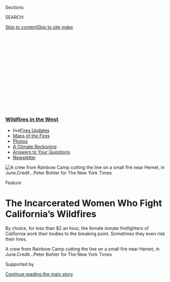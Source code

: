 <div id="app">

<div>

<div>

<div>

<div class="NYTAppHideMasthead css-ikk3s8 e1suatyy0">

<div class="section css-133zg39 e1suatyy2">

<div class="css-eph4ug er09x8g0">

<div class="css-6n7j50">

</div>

<span class="css-1dv1kvn">Sections</span>

<div class="css-10488qs">

<span class="css-1dv1kvn">SEARCH</span>

</div>

[Skip to content](#site-content)[Skip to site
index](#site-index)

</div>

<div class="css-10698na e1huz5gh0">

</div>

</div>

</div>

</div>

<div data-aria-hidden="false">

<div id="site-content" data-role="main">

<div>

<div class="css-1aor85t" style="opacity:0.000000001;z-index:-1;visibility:hidden">

<div class="css-1hqnpie">

<div class="css-epjblv">

<span class="css-z6pdnw">The Incarcerated Women Who Fight California’s
Wildfires</span>

</div>

<div class="css-k008qs">

<div class="css-1iwv8en">

<span class="css-18z7m18"></span>

<div>

<div>

</div>

</div>

</div>

<span class="css-1n6z4y">https://nyti.ms/2wUIW7B</span>

<div class="css-1705lsu">

<div class="css-4xjgmj">

<div class="css-4skfbu" data-role="toolbar" data-aria-label="Social Media Share buttons, Save button, and Comments Panel with current comment count" data-testid="share-tools">

  - 
  - 
  - 
  - 
    
    <div class="css-6n7j50">
    
    </div>

  - 
  - 

</div>

</div>

</div>

</div>

</div>

</div>

<div class="css-11qgg8s">

<div class="css-l9svim">

### [<span class="css-pa1jbp"><span class="css-1rxm0ex">Wildfires</span><span class="css-1rxm0ex"> in the West</span></span>](https://www.nytimes3xbfgragh.onion/spotlight/california-wildfires?name=styln-california-wildfires&region=TOP_BANNER&block=storyline_menu_recirc&action=click&pgtype=Article&impression_id=8da7f380-f529-11ea-a612-19c737f1de2c&variant=undefined)

  - <span class="css-1qkutce"><span class="css-12clwdu">live</span>[Fires
    Updates](https://www.nytimes3xbfgragh.onion/2020/09/12/us/wildfires-live-updates.html?name=styln-california-wildfires&region=TOP_BANNER&block=storyline_menu_recirc&action=click&pgtype=Article&impression_id=8da7f381-f529-11ea-a612-19c737f1de2c&variant=undefined)</span>
  - <span class="css-1qkutce">[Maps of the
    Fires](https://www.nytimes3xbfgragh.onion/interactive/2020/us/fires-map-tracker.html?name=styln-california-wildfires&region=TOP_BANNER&block=storyline_menu_recirc&action=click&pgtype=Article&impression_id=8da81a90-f529-11ea-a612-19c737f1de2c&variant=undefined)</span>
  - <span class="css-1qkutce">[Photos](https://www.nytimes3xbfgragh.onion/article/wildfires-photos-california-oregon-washington-state.html?name=styln-california-wildfires&region=TOP_BANNER&block=storyline_menu_recirc&action=click&pgtype=Article&impression_id=8da81a91-f529-11ea-a612-19c737f1de2c&variant=undefined)</span>
  - <span class="css-1qkutce">[A Climate
    Reckoning](https://www.nytimes3xbfgragh.onion/2020/09/10/us/climate-change-california-wildfires.html?name=styln-california-wildfires&region=TOP_BANNER&block=storyline_menu_recirc&action=click&pgtype=Article&impression_id=8da81a92-f529-11ea-a612-19c737f1de2c&variant=undefined)</span>
  - <span class="css-1qkutce">[Answers to Your
    Questions](https://www.nytimes3xbfgragh.onion/article/wildfires-california-oregon-washington.html?name=styln-california-wildfires&region=TOP_BANNER&block=storyline_menu_recirc&action=click&pgtype=Article&impression_id=8da81a93-f529-11ea-a612-19c737f1de2c&variant=undefined)</span>
  - <span class="css-1qkutce">[Newsletter](https://www.nytimes3xbfgragh.onion/2020/09/09/us/california-wildfires.html?name=styln-california-wildfires&region=TOP_BANNER&block=storyline_menu_recirc&action=click&pgtype=Article&impression_id=8da81a94-f529-11ea-a612-19c737f1de2c&variant=undefined)</span>

</div>

</div>

<div id="fullBleedHeaderContent">

<div class="css-9fsmc8">

![<span class="css-i48y28 e13ogyst0" data-aria-hidden="true">A crew from
Rainbow Camp cutting the line on a small fire near Hemet, in
June.</span><span class="css-ach9cc e1z0qqy90" itemprop="copyrightHolder"><span class="css-1ly73wi e1tej78p0">Credit...</span><span><span>Peter
Bohler for The New York
Times</span></span></span>](https://static01.graylady3jvrrxbe.onion/images/2017/09/03/magazine/03firefighters1/03firefighters1-articleLarge.jpg?quality=75&auto=webp&disable=upscale)

</div>

<div class="css-1pumfk">

Feature

<div class="css-1vkm6nb ehdk2mb0">

# The Incarcerated Women Who Fight California’s Wildfires

</div>

By choice, for less than $2 an hour, the female inmate firefighters of
California work their bodies to the breaking point. Sometimes they even
risk their lives.

</div>

<div class="css-nwzfg5 e1gnum310">

<span class="css-1f9pvn2 magazine">A crew from Rainbow Camp cutting the
line on a small fire near Hemet, in
June.</span><span class="css-ach9cc e1z0qqy90" itemprop="copyrightHolder"><span class="css-1ly73wi e1tej78p0">Credit...</span><span><span>Peter
Bohler for The New York Times</span></span></span>

</div>

<div id="sponsor-wrapper" class="css-1hyfx7x">

<div id="sponsor-slug" class="css-19vbshk">

Supported by

</div>

[Continue reading the main
story](#after-sponsor)

<div id="sponsor" class="ad sponsor-wrapper" style="text-align:center;height:100%;display:block">

</div>

<div id="after-sponsor">

</div>

</div>

<div class="css-1fl1393 e1gnum311">

<div class="css-18e8msd">

<div class="css-vp77d3 epjyd6m0">

<div class="css-1baulvz">

By <span class="css-1baulvz last-byline" itemprop="name">Jaime
Lowe</span>

</div>

</div>

  - Aug. 31,
    2017

  - 
    
    <div class="css-4xjgmj">
    
    <div class="css-d8bdto" data-role="toolbar" data-aria-label="Social Media Share buttons, Save button, and Comments Panel with current comment count" data-testid="share-tools">
    
      - 
      - 
      - 
      - 
        
        <div class="css-6n7j50">
        
        </div>
    
      - 
      - 
    
    </div>
    
    </div>

</div>

</div>

</div>

<div class="section meteredContent css-1r7ky0e" name="articleBody" itemprop="articleBody">

<div class="audioFigureHeading">

<div class="css-1et479a">

![](https://static01.graylady3jvrrxbe.onion/images/2017/01/29/podcasts/the-daily-album-art/the-daily-album-art-articleInline-v2.jpg?quality=75&auto=webp&disable=upscale)

</div>

### Listen to This Article.

<span class="css-59o34k">Jaime Lowe explores California’s
all-but-invisible line of defense against the wildfires — female inmate
firefighters undertaking grueling physical work and sometimes risking
their lives.</span>

</div>

<div class="css-qe9gm7">

<div>

</div>

</div>

<div class="css-1fanzo5 StoryBodyCompanionColumn">

<div class="css-53u6y8">

*To hear more audio stories from publishers like The New York Times,*
[*download Audm for iPhone or
Android.*](https://www.audm.com/?utm_source=nytmag&utm_medium=embed&utm_campaign=incarcerated_women_california)

**<span class="css-ggqk20 ethc9we0">S</span>**hawna Lynn Jones climbed
from the back of a red truck with ‘‘L.A. County Fire’’ printed on its
side. Ten more women piled out after her, at a spot on the border of
Agoura Hills and Malibu, in Southern California. They could see flames
in the vicinity of Mulholland Highway, from a fire that had been burning
for about an hour. Jones and her crew wore helmets and yellow Nomex
fire-retardant suits; yellow handkerchiefs covered their mouths and
necks. Each woman carried 50 pounds of equipment in her backpack:
gloves, flares, food, full water bottles, safety and medical gear and an
emergency shelter, in case they were surrounded by flames. As the
‘‘second saw,’’ Jones was one of two women who carried a chain saw
with her. She was also one of California’s 250 or so female-inmate
firefighters.

Jones worked side by side with Jessica Ornelas, the ‘‘second bucker,’’
who collected whatever wood Jones cut down. Together they were
responsible for ‘‘setting the line,’’ which meant clearing potential
fuel from a six-foot-wide stretch of ground between whatever was burning
and the land they were trying to protect. If they did their job right, a
fire might be contained. But any number of things could quickly go wrong
— a slight wind shift, the fall of a burning tree — and the fire would
jump the break.

</div>

</div>

<div class="css-1fanzo5 StoryBodyCompanionColumn">

<div class="css-53u6y8">

‘‘This is what I get for wishing for live flames,’’ Jones said to
Ornelas on the truck
ride.

<div class="css-79elbk" data-testid="photoviewer-wrapper">

<div class="css-z3e15g" data-testid="photoviewer-wrapper-hidden">

</div>

<div class="css-1a48zt4 ehw59r15" data-testid="photoviewer-children">

<div class="css-zgakxe erfvjey0">

<span class="css-1ly73wi e1tej78p0">Image</span>

<div class="css-zjzyr8">

<div data-testid="lazyimage-container" style="height:486.5555555555556px">

</div>

</div>

</div>

<span class="css-i48y28 e13ogyst0" data-aria-hidden="true">Shawna Lynn
Jones, who died working on a fire with Malibu 13-3 in February
2016.</span><span class="css-ach9cc e1z0qqy90" itemprop="copyrightHolder"><span class="css-1ly73wi e1tej78p0">Credit...</span><span>From
Diana Baez</span></span>

</div>

</div>

It was just after 3 a.m. on Feb. 25, 2016, when Malibu 13-3, the
12-woman crew Jones belonged to, arrived at the Mulholland fire, ahead
of any aerial support or local fire trucks. The inmates — including men,
roughly 4,000 prisoners fight wildfires alongside civilian firefighters
throughout California — immediately went to work. They operated in
hookline formation, moving in order of rank, which was determined by
task and ability. Fire captains divide the line into the cutting section
and the scraping section. The first saw, or hook, leads; second saw is
next. The Pulaskis, nicknamed for their tool, a type of shovel, follow.
The McLeods, also named for their hand tool, rake the scorched remains.
Mulholland was Jones’s first fire as second saw; she was promoted the
previous week. It took only four months for captains to notice her after
she began training, and she quickly rose from the back of the hookline,
where all inmates start, to the front.

This part of Southern California, inland from the Pacific Coast Highway,
is full of ravines and dry brush. Season after season, its protected
lands are prone to landslides, flash floods and wildfires. The women
scrambled over a slope that was full of loose soil and rocks, which made
digging the containment line — a trench of sorts — even more
challenging. ‘‘It was very steep,’’ Tyquesha Brown, a member of the crew
who was there, told me. ‘‘The fire was jumping.’’ As the crew moved
toward the flames, tools in hand, the firefighters kept a distance of 10
feet between each other and called out conditions.

</div>

</div>

<div class="css-79elbk" data-testid="photoviewer-wrapper">

<div class="css-z3e15g" data-testid="photoviewer-wrapper-hidden">

</div>

<div class="css-1a48zt4 ehw59r15" data-testid="photoviewer-children">

![<span class="css-i48y28 e13ogyst0" data-aria-hidden="true">Female
inmate firefighters of Malibu Camp at the Detwiler fire in Mariposa
County in
July.</span><span class="css-ach9cc e1z0qqy90" itemprop="copyrightHolder"><span class="css-1ly73wi e1tej78p0">Credit...</span><span>Peter
Bohler for The New York
Times</span></span>](https://static01.graylady3jvrrxbe.onion/images/2017/09/03/magazine/03firefighters8-index/03firefighters8-index-articleInline.jpg?quality=75&auto=webp&disable=upscale)

</div>

</div>

<div class="css-1fanzo5 StoryBodyCompanionColumn">

<div class="css-53u6y8">

Ornelas could tell that Jones was struggling with the weight of her
chain saw as they hiked up the slope. ‘‘I was pushing her, she was
sliding down,’’ Ornelas says. ‘‘It was just too heavy for her. She
wasn’t used to the weight.’’ With every step they took forward, it
felt as if they were slipping at least one step back. But by 7:30 a.m.,
a little more than a third of the fire was considered contained. Crew
13-3 had done its job: the fire didn’t jump the line; it didn’t threaten
homes or ranches or coastal properties.

By 10 the next morning, Jones was dead. She was 22. Her three-year
sentence had less than two months to go.

</div>

</div>

<div class="css-1fanzo5 StoryBodyCompanionColumn">

<div class="css-53u6y8">

**California’s inmate** firefighters choose to take part in the grinding
and dangerous work they do. And they get paid for it, though not much.
They have to pass a fitness test before they can qualify for fire camps.
But once they are accepted into a camp, the training they receive, which
often lasts as little as three weeks, is significantly less than the
three-year apprenticeship that full-time civilian firefighters get.

Inmate labor in California goes back to the mid-19th century and the
earliest official state prison, located on the Waban, a 268-ton ship. In
1852, its prisoners slept on deck at night and spent their days building
San Quentin, the state’s first permanent prison. By 1923, California’s
road crews, made up of inmates who worked on highway construction, were
receiving wages, albeit low wages, for their labor. During World War II,
California turned its prisons into factories for the military industry
and moved inmates into the temporary forestry camps of the Civilian
Conservation Corps, a public work-relief program created during the
Depression. They built roads, harvested crops and repaired
infrastructure. In 1946, as part of Gov. Earl Warren’s Prisoner
Rehabilitation Act, the state opened Camp Rainbow which — under the
joint supervision of the state’s Division of Forestry and the California
Department of Corrections (later renamed the California Department of
Corrections and Rehabilitation by Gov. Arnold Schwarzenegger) — housed
inmates to clear fire lines. This setup was so cost-effective that by
1959 Gov. Edmund G. Brown promised to double the size of the
Conservation Camp Program. It now partners with Cal Fire and the Los
Angeles County Fire Department. ‘‘Any fire you go on statewide, whether
it be small or large, the inmate hand crews make up anywhere from 50 to
80 percent of the total fire personnel,’’ says Lt. Keith Radey, the
commander who is in charge of a camp where women
train.

</div>

</div>

<div class="css-79elbk" data-testid="photoviewer-wrapper">

<div class="css-z3e15g" data-testid="photoviewer-wrapper-hidden">

</div>

<div class="css-1a48zt4 ehw59r15" data-testid="photoviewer-children">

<div class="css-1xdhyk6 erfvjey0">

<span class="css-1ly73wi e1tej78p0">Image</span>

<div class="css-zjzyr8">

<div data-testid="lazyimage-container" style="height:514.8771929824562px">

</div>

</div>

</div>

<span class="css-i48y28 e13ogyst0" data-aria-hidden="true">Dionne Davis
of Rainbow
Camp.</span><span class="css-ach9cc e1z0qqy90" itemprop="copyrightHolder"><span class="css-1ly73wi e1tej78p0">Credit...</span><span>Peter
Bohler for The New York
Times</span></span>

</div>

</div>

<div class="css-79elbk" data-testid="photoviewer-wrapper">

<div class="css-z3e15g" data-testid="photoviewer-wrapper-hidden">

</div>

<div class="css-1a48zt4 ehw59r15" data-testid="photoviewer-children">

<div class="css-1xdhyk6 erfvjey0">

<span class="css-1ly73wi e1tej78p0">Image</span>

<div class="css-zjzyr8">

<div data-testid="lazyimage-container" style="height:514.8771929824562px">

</div>

</div>

</div>

<span class="css-i48y28 e13ogyst0" data-aria-hidden="true">Sarah
Meenahan of Rainbow
Camp.</span><span class="css-ach9cc e1z0qqy90" itemprop="copyrightHolder"><span class="css-1ly73wi e1tej78p0">Credit...</span><span>Peter
Bohler for The New York Times</span></span>

</div>

</div>

<div class="css-1fanzo5 StoryBodyCompanionColumn">

<div class="css-53u6y8">

When they work, California’s inmates typically earn between 8 cents and
95 cents an hour. They make office furniture for state employees, state
license plates, prison uniforms, anything that any state institution
might use. But wages in the forestry program, while still wildly low by
outside standards, are significantly better than the rest. At Malibu 13,
one of three conservation camps that house women, the commander, John
Scott, showed me a printout: Inmate firefighters can make a maximum of
$2.56 a day in camp and $1 an hour when they’re fighting fires.

Those higher wages recognize the real dangers that inmate firefighters
face. In May, one man was crushed by a falling tree in Humboldt County;
in July, another firefighter died within a week after accidentally
cutting his leg and femoral artery on a chain saw. But, after visiting
three camps over a year and a half, I could see why inmates would accept
the risks. Compared with life among the general prison population, the
conservation camps are bastions of civility. They are less violent and
offer more space. They smell of eucalyptus, the ocean, fresh blooms.
They provide barbecue areas for families who visit; one camp has a small
cabin where relatives can stay with an inmate for up to three days. They
have woodworking areas, softball fields and libraries full of donated
mysteries and romance novels. ‘‘I always up-talk the program,’’ an
inmate named Amber Sapp told me. She noted how the quality of time
served is so much better than that in most correctional facilities.
‘‘You see it on the women’s faces, on the staff’s faces.’’

Still, when they’re at work, the inmates look like chain gangs without
the chains, especially when out working in Malibu, where the average
annual household income is $238,000. ‘‘The pay is ridiculous,’’ La’Sonya
Edwards, 35, told me during a break from clearing a fire road. ‘‘There
are some days we are worn down to the core,’’ she said. ‘‘And this isn’t
that different from slave conditions. We need to get paid more for what
we do.’’ Edwards makes about $500 a year in camp, plus whatever she
earns while on the fire line, which might add up to a few hundred
dollars in a month; the pay for a full-time civilian firefighter starts
at about $40,000. In 1999, in a study funded by the Open Society
Institute, five prominent economists argued for basic worker rights,
including minimum wages, for inmates. Those standards have not been
widely embraced, however. David Fathi, the director of the A.C.L.U.
National Prison Project, who opposes all forms of prison labor, told me,
‘‘I think one important question to ask is, if these people are safe to
be out and about and carrying axes and chain saws, maybe they didn’t
need to be in prison in the first place.’’

</div>

</div>

<div class="css-1fanzo5 StoryBodyCompanionColumn">

<div class="css-53u6y8">

C.D.C.R. says that the firefighter program is intended to serve as
rehabilitation for the inmates. Yet they’re being trained to work in a
field they will probably have trouble finding a job in when they get
out: Los Angeles County Fire won’t hire felons and C.D.C.R. doesn’t
offer any formal help to inmates who want firefighting jobs when they’re
released.

This institutional disinterest makes more sense when inmate
firefighters, who are on-call continuously, are considered as a state
resource. The Conservation Camp Program saves California taxpayers
approximately $100 million a year, according to C.D.C.R. Several states,
including Arizona, Nevada, Wyoming and Georgia employ prisoners to fight
fires, but none of them rely as heavily on its inmate population as
California does. In the fall of 2014, as the state’s courts were taking
up the issue of overcrowded prisons, the office of California’s attorney
general argued against shrinking the number of inmates. Doing so, it
claimed, ‘‘would severely impact fire camp participation, a dangerous
outcome while California is in the middle of a difficult fire season and
severe drought.’’ In 2015, Gov. Jerry Brown told a local CBS affiliate,
‘‘It’s very important when we can quantify that manpower, utilize
it.’’

</div>

</div>

<div class="css-79elbk" data-testid="photoviewer-wrapper">

<div class="css-z3e15g" data-testid="photoviewer-wrapper-hidden">

</div>

<div class="css-1a48zt4 ehw59r15" data-testid="photoviewer-children">

<div class="css-1xdhyk6 erfvjey0">

<span class="css-1ly73wi e1tej78p0">Image</span>

<div class="css-zjzyr8">

<div data-testid="lazyimage-container" style="height:514.8771929824562px">

</div>

</div>

</div>

<span class="css-i48y28 e13ogyst0" data-aria-hidden="true">Sandra Rojas
of Malibu
Camp.</span><span class="css-ach9cc e1z0qqy90" itemprop="copyrightHolder"><span class="css-1ly73wi e1tej78p0">Credit...</span><span>Peter
Bohler for The New York
Times</span></span>

</div>

</div>

<div class="css-79elbk" data-testid="photoviewer-wrapper">

<div class="css-z3e15g" data-testid="photoviewer-wrapper-hidden">

</div>

<div class="css-1a48zt4 ehw59r15" data-testid="photoviewer-children">

<div class="css-1xdhyk6 erfvjey0">

<span class="css-1ly73wi e1tej78p0">Image</span>

<div class="css-zjzyr8">

<div data-testid="lazyimage-container" style="height:515.5555555555555px">

</div>

</div>

</div>

<span class="css-i48y28 e13ogyst0" data-aria-hidden="true">Marquet
Jones, a chain-saw operator with Rainbow
Camp.</span><span class="css-ach9cc e1z0qqy90" itemprop="copyrightHolder"><span class="css-1ly73wi e1tej78p0">Credit...</span><span>Peter
Bohler for The New York Times</span></span>

</div>

</div>

<div class="css-1fanzo5 StoryBodyCompanionColumn">

<div class="css-53u6y8">

After five years, that drought is over, thanks to a much-needed rainy
season earlier this year that produced the rare ‘‘super bloom’’ — vast,
thick patches of orange, magenta and purple blossoms among the
lime-green grasses. And yet experts still worry about this year in
particular: The last time a drought ended, in 2010, the following fire
season was even more extreme than the previous one. Rain caused more
grass to grow in places it ordinarily wouldn’t, and when summer
temperatures regularly top 100 degrees, that grass dries out and becomes
kindling. In addition, an estimated 102 million trees in California have
been killed by the bark beetle since 2010; the insect, which is the size
of a rice grain, has been attacking pines, oaks and cedars, leaving
behind dry wood husks and a heightened risk of large, severe wildfires.
The 2010 fire season was bad; this season could be catastrophic. A total
of more than 5,000 fires have burned 460,000 acres already. Faced with
the prospect of a state in flames, California continues to depend on its
inmate firefighters as a tenuous and all-but-invisible line of defense.

**‘‘I lost count,’’** Marquet Jones, a firefighter arrested for
first-degree burglary, told me with a shake of her head when I asked her
how many fires she had been on over the previous year. ‘‘I don’t know
how many fires there were last season, but all through last season.’’
The fire season typically runs from mid-May through November.

She recalled her first fire last year, going into Napa Valley as
residents were evacuating. The town was burned over; cars were
blackened. She wondered what she had got herself into. Despite her fear
and strained nerves, she cut the containment line for 10 hours, almost
until dawn. The heavy labor and the danger create a bond among the crew
members. ‘‘I can say, coming from the streets, when you’re with your
fire crew, that’s your family,’’ Edwards said. Of the 30 or so women I
met, most were serving prison terms because of drug- or alcohol-related
crimes, nonviolent convictions that the state classifies as low-level.
All had been drawn to the forestry camps by the relative freedom and the
chance to make more money than they could doing other prison jobs. But
many said the real education they were getting had to do with making and
maintaining relationships. ‘‘It helps you to work as a sister crew,’’
Marquet said. ‘‘You learn how to work with them, you know — ’cause,
really all you have is each other when you’re on a fire.’’

</div>

</div>

<div class="css-1fanzo5 StoryBodyCompanionColumn">

<div class="css-53u6y8">

Some inmates say they would work the fireline for free — for the
experience, the training, the gratification of doing something useful.
‘‘It feels good,’’ Marquet said, ‘‘when you see kids with signs
saying, ‘Thank you for saving my house, thank you for saving my dog.’ It
feels good that you saved somebody’s home, you know? Some people, they
look down on us because we’re inmates.’’

</div>

</div>

<div class="css-79elbk" data-testid="photoviewer-wrapper">

<div class="css-z3e15g" data-testid="photoviewer-wrapper-hidden">

</div>

<div class="css-1a48zt4 ehw59r15" data-testid="photoviewer-children">

<div class="css-1xdhyk6 erfvjey0">

<span class="css-1ly73wi e1tej78p0">Image</span>

<div class="css-zjzyr8">

<div data-testid="lazyimage-container" style="height:290px">

</div>

</div>

</div>

<span class="css-i48y28 e13ogyst0" data-aria-hidden="true">Inmates
preparing to cross from the California Department of Corrections and
Rehabilitation side of Rainbow Camp to the Cal Fire
side.</span><span class="css-ach9cc e1z0qqy90" itemprop="copyrightHolder"><span class="css-1ly73wi e1tej78p0">Credit...</span><span>Peter
Bohler for The New York Times</span></span>

</div>

</div>

<div class="css-1fanzo5 StoryBodyCompanionColumn">

<div class="css-53u6y8">

Marquet, who is 27, already had two strikes against her when she was
arrested. ‘‘I was just under the influence on meth and just felt like
doing something. When you’re under that drug, you really just go with
the flow. You feel like you’re invincible. Can’t no one stop you —
you’re just the king or the queen of the world. I got under the
influence and started walking down the street, saw a house with the
window open and decided to go in. Through the window.’’ Now, her young
boys — Bernard and Unique, both under 10 — live with her older sister.
They haven’t been able to visit, but Marquet goes to evening prayer
meetings in one of the common spaces at Rainbow. ‘‘I go Sunday, Monday,
Tuesday and Thursday,’’ she said. ‘‘And I’m starting to go Friday, too.
But it’s not really church. It’s ‘Moms in Prayer.’ We pray for our
kids.’’

<div class="css-1o1i25" data-role="complementary" data-aria-labelledby="storyline-latest-updates">

<div class="css-13hf6pj">

<div class="css-8l22nw">

[Wildfires in the West
›](https://www.nytimes3xbfgragh.onion/spotlight/california-wildfires)

</div>

## [Live Updates](https://www.nytimes3xbfgragh.onion/2020/09/12/us/wildfires-live-updates.html)

<div class="css-1wvsuyz">

<span>Updated </span>

<div class="css-ki347z">

<span class="css-1stvlmo">Sept. 12, 2020, 2:53 p.m.
ET</span><span class="css-kpxlkr"></span>

</div>

<span class="css-1dv1kvn" data-aria-live="polite"></span>

</div>

  - [President Trump will visit California on Monday after destructive
    fires.](https://www.nytimes3xbfgragh.onion/2020/09/12/us/wildfires-live-updates.html#link-f3961ff)
  - [Shifting weather may improve firefighting conditions on the West
    Coast.](https://www.nytimes3xbfgragh.onion/2020/09/12/us/wildfires-live-updates.html#link-7e503ae9)
  - [Oregon’s fire marshal is temporarily replaced as firefighters
    battle
    blazes.](https://www.nytimes3xbfgragh.onion/2020/09/12/us/wildfires-live-updates.html#link-5e4c548d)

<div id="storyline-survey-latest-updates" class="css-l2wsxq styln-survey-component">

</div>

</div>

</div>

There are three all-female camps: the one at Rainbow, between San Diego
and Los Angeles, also known as Conservation Camp No. 2; the one at
Malibu, or Conservation Camp No. 13; and one at Puerta la Cruz, just
east of Temecula, called Conservation Camp No. 14. Their grounds could
pass for spiritual retreats. They are places of calm as much as training
grounds; one inmate incarcerated in Malibu, for example, leads yoga and
meditation sessions. Vegetable gardens are tended by inmates after work
hours; there are the remnants of a boxing camp that complement the
weight-lifting facility. Malibu is kissed with salt air and shade;
Rainbow and Port are hiking paradises. All the inmates eat civilian food
cooked by other inmates: rib-eye steak and lobster and sometimes
all-you-can-eat shrimp. But the benefits of greater freedom and superior
food also come with a physical cost. ‘‘Your feet are hot and tired, and
they have a pulse of their own,’’ Marquet said. ‘‘You feel like you
can’t breathe, but you’re breathing. Your face feels like it’s about
to melt off, but it’s there. It’s just — you have to be aware of
everything.’’ Otherwise, she added, ‘‘you’re not going to
survive.’’

</div>

</div>

<div class="css-79elbk" data-testid="photoviewer-wrapper">

<div class="css-z3e15g" data-testid="photoviewer-wrapper-hidden">

</div>

<div class="css-1a48zt4 ehw59r15" data-testid="photoviewer-children">

<div class="css-1xdhyk6 erfvjey0">

<span class="css-1ly73wi e1tej78p0">Image</span>

<div class="css-zjzyr8">

<div data-testid="lazyimage-container" style="height:515.5555555555555px">

</div>

</div>

</div>

<span class="css-i48y28 e13ogyst0" data-aria-hidden="true">Part of an
inmate-led yoga class at Malibu
Camp.</span><span class="css-ach9cc e1z0qqy90" itemprop="copyrightHolder"><span class="css-1ly73wi e1tej78p0">Credit...</span><span>Peter
Bohler for The New York Times</span></span>

</div>

</div>

<div class="css-1fanzo5 StoryBodyCompanionColumn">

<div class="css-53u6y8">

**Shawna Lynn Jones** could take apart her chain saw and put it back
together effortlessly. She could fix the machine when it kicked back,
sharpen the chain when it dulled, clean the clutch cover. The calluses
on her hands came from working the saw — it was an extension of her
body. You don’t get to be second saw without knowing your machine
intimately and taking your job seriously. The night of the Mulholland
fire, Jones was frustrated, according to Jessica Ornelas. It was taking
a long time for the civilian crews to get the hoses up the ravine. So
she ran down the rocky hillside and brought them up herself.

Jones didn’t grow up with dreams of being a firefighter. She wanted to
be a police officer. The first photo her mom, Diana Baez, showed me was
of a cocky young girl of around 5 or 6 dressed up for career day. Jones
is wearing navy blue head-to-toe and aviator shades. She has a death
grip on a plastic baton and holds a leash tethered to the neck of a
stuffed Goofy doll. ‘‘She always wanted to be a K-9 handler, and here
she was dressed like one,’’ Baez said. We were sitting in a dark,
wood-paneled bar — the Trap, a dusty oasis on the fringes of Lancaster,
a town already on the fringes of Southern California in the high desert
of the Antelope Valley. Before Jones was incarcerated, this was her
home. Her mom managed the bar; much of her extended family was in a
hard-rock band called Seconds to Centuries (SIIC) that played the back
room.

</div>

</div>

<div class="css-79elbk" data-testid="photoviewer-wrapper">

<div class="css-z3e15g" data-testid="photoviewer-wrapper-hidden">

</div>

<div class="css-1a48zt4 ehw59r15" data-testid="photoviewer-children">

<div class="css-1xdhyk6 erfvjey0">

<span class="css-1ly73wi e1tej78p0">Image</span>

<div class="css-zjzyr8">

<div data-testid="lazyimage-container" style="height:258.4561403508772px">

</div>

</div>

</div>

<span class="css-i48y28 e13ogyst0" data-aria-hidden="true">Raven
Vasquez, left, a chain-saw operator from Malibu Camp, and Megan Clark,
her ‘‘puller,’’ the person who pulls brush out of the way, work the
Detwiler fire in Mariposa County in
July.</span><span class="css-ach9cc e1z0qqy90" itemprop="copyrightHolder"><span class="css-1ly73wi e1tej78p0">Credit...</span><span>Peter
Bohler for The New York Times</span></span>

</div>

</div>

<div class="css-1fanzo5 StoryBodyCompanionColumn">

<div class="css-53u6y8">

Jones was smart, but as a teenager she couldn’t sit still in class.
Eventually she dropped out of high school to work at a mortuary owned by
a boyfriend’s family. The job ended when the relationship did. She had a
string of boyfriends, most of them bad, and in May 2014, she was caught
sitting in a car next to one of them and a large quantity of crystal
methamphetamine. He had a lengthy record and didn’t want to be locked up
for life. He told Jones he would bail her out if she took responsibility
for the drugs. Jones was convicted of possession with attempt to
distribute methamphetamine and of marijuana possession. The boyfriend
kept his promise and paid the $30,000 bail, and Jones was sentenced to
three years’ probation.

She was trapped in Lancaster. ‘‘No one can get out of here, it’s like
we’re all stuck,’’ Rosa Garcia, Jones’s friend, said. Jones helped her
mom run the Trap’s karaoke nights (screaming expletives of denial
whenever someone sang ‘‘Like a Virgin’’), and she made some extra money
by drawing on patrons’ flat-billed snapback baseball caps. She sold
merchandise at her friends’ shows; hustled pool; bummed cigarettes;
wrote poetry; smoked weed; and skateboarded, sometimes all night. In
some pictures from SIIC shows, her leggings are ripped and her eyeliner
is winged to perfection, and she’s standing victoriously over a riotous
crowd. ‘‘I could always count on Shawna being right there, right in
front of me, center stage, every single time,’’ Jae Paige Dion, the lead
singer of SIIC, said. ‘‘She had no problem getting in the mosh pits and
knocking down all the guys.’’ Jones was fearless. Her Facebook photos
show her sticking her tongue out aggressively, flashing a middle finger
at a friend’s cellphone camera; there are shots of her belly red and raw
from being
slapped.

</div>

</div>

<div class="css-79elbk" data-testid="photoviewer-wrapper">

<div class="css-z3e15g" data-testid="photoviewer-wrapper-hidden">

</div>

<div class="css-1a48zt4 ehw59r15" data-testid="photoviewer-children">

<div class="css-1xdhyk6 erfvjey0">

<span class="css-1ly73wi e1tej78p0">Image</span>

<div class="css-zjzyr8">

<div data-testid="lazyimage-container" style="height:514.8771929824562px">

</div>

</div>

</div>

<span class="css-i48y28 e13ogyst0" data-aria-hidden="true">Rainbow Crew
No. 4 maintaining the line on a small fire near
Hemet.</span><span class="css-ach9cc e1z0qqy90" itemprop="copyrightHolder"><span class="css-1ly73wi e1tej78p0">Credit...</span><span>Peter
Bohler for The New York Times</span></span>

</div>

</div>

<div class="css-1fanzo5 StoryBodyCompanionColumn">

<div class="css-53u6y8">

Within a year of the methamphetamine arrest, Jones was back in trouble.
She had violated parole at least three times — stealing puppy food,
stealing groceries, selling marijuana, missing court dates — before a
warrant was issued for her arrest. Jones decided to turn herself in. On
June 2, 2015, she wrote on her Facebook page: ‘‘I can only handle so
much bad stuff at one time. and I have reached my quota for the year so
it can stop now. I want some good stuff to happen soon.’’ The Trap
hosted a party. Rosa Garcia got the dollar taco guy to bring his truck
to the parking lot. ‘‘We basically ordered one million tacos so that she
would remember what real food tastes like,’’ Garcia said. Dion made her
a personalized T-shirt with her nickname, ‘‘Baby Hooker,’’ scrawled on
it, which everyone signed, and by the next day she was ready. Jones
hugged her mom, who was crying, and skated off on her longboard toward
the Lancaster courthouse to turn herself in. Jones admitted to the court
that she failed to comply with her probation conditions, and she was
sentenced to three years. She heard about the forestry program during
one of the 238 days she spent in the county jail: The women all spoke of
it as a prison Shangri-La — lobster, shrimp, ocean breezes. Six months
after leaving the county jail, Jones was transferred to Malibu.

By November 2015, Jones was calling her mom weekly to tell her about the
training, about the exhaustion after sandbagging a hillside to prevent
flooding and about the optional weekend hikes that she always went on
through the canyons of Malibu. She had found something in this sort of
work, something she liked. It reminded her of a not-too-distant past. In
high school, she camped out with friends on Shaver Lake in the Sierra
Nevada mountains, plunged into cold lakes from rocky cliffs and
boogie-boarded at the beach. She etched her initials with her
boyfriend’s, ‘‘C.C. + S.J.,’’ on the side of a rusted beach picnic
table. Her enthusiasm was so great it convinced her mother that Jones’s
luck was changing. Baez was already planning her daughter’s welcome-home
party.

</div>

</div>

<div class="css-79elbk" data-testid="photoviewer-wrapper">

<div class="css-z3e15g" data-testid="photoviewer-wrapper-hidden">

</div>

<div class="css-1a48zt4 ehw59r15" data-testid="photoviewer-children">

<div class="css-1xdhyk6 erfvjey0">

<span class="css-1ly73wi e1tej78p0">Image</span>

<div class="css-zjzyr8">

<div data-testid="lazyimage-container" style="height:514.8771929824562px">

</div>

</div>

</div>

<span class="css-i48y28 e13ogyst0" data-aria-hidden="true">An inmate
firefighter walks through scorched earth near
Hemet.</span><span class="css-ach9cc e1z0qqy90" itemprop="copyrightHolder"><span class="css-1ly73wi e1tej78p0">Credit...</span><span>Peter
Bohler for The New York Times</span></span>

</div>

</div>

<div class="css-1fanzo5 StoryBodyCompanionColumn">

<div class="css-53u6y8">

On the morning of the Mulholland fire, Feb. 25, an unknown number
flashed on Diana Baez’s cellphone around 10 a.m. It flashed again and
again and again. Baez kept declining the call until it seemed like
something she shouldn’t ignore. ‘‘There’s been an accident,’’ a man told
her when she answered. Baez, immediately hysterical, asked, ‘‘Where is
my daughter?’’ He paused and said, ‘‘I can’t tell you because she’s an
inmate.’’ An hour later, when the Lancaster sheriff’s office called with
numbers and instructions, Baez scrawled as much information as she could
on her bedroom mirror using eyeliner. The sheriff told her that Jones
was not admitted under her birth name, because of her incarcerated
status. He told Baez that when she got to the U.C.L.A. hospital, she
should ask for ‘‘Hawaii X.’’ She arrived to find her daughter lying
unconscious on a gurney.

‘‘The first thing I did when I opened that curtain and I saw her — I
grabbed her — right there, I grabbed her, and I said, ‘You promised
me,’ ’’ Baez told me. ‘‘She just called me two days before, and she
said, ‘Momma, I’m coming home in six weeks,’ so I freaking told her,
‘You promised me.’ ’’ Baez hardly recognized her daughter. Her face
was swollen; her eyes were taped shut so that they wouldn’t dry out; her
head had been shaved because the doctors were trying to drain a blood
clot. Baez crawled onto the gurney next to her daughter, but she
remained unresponsive.

The two police officers standing guard at the door to Jones’s room tried
to explain what happened. Captains and representatives from C.D.C.R. all
tried to explain. But Baez could only cry and hold her daughter’s hand.
She never left Jones. (A nurse had to force her to eat a snack of orange
juice and graham crackers.) Later, she found out from the intake
administrator what had happened on the ravine in Malibu.

The earth above Jones began giving way. At first it was just pebbles.
Then, the first chain saw shouted, ‘‘Rock.’’ But Jones couldn’t hear
over the noise of her machine. The large stone fell suddenly, 100 feet
and, in an instant, struck her head. She was knocked out on her feet. A
fire captain strapped her into a stretcher, and a helicopter, there to
drop fire retardant, descended to retrieve the limp
body.

</div>

</div>

<div class="css-79elbk" data-testid="photoviewer-wrapper">

<div class="css-z3e15g" data-testid="photoviewer-wrapper-hidden">

</div>

<div class="css-1a48zt4 ehw59r15" data-testid="photoviewer-children">

<div class="css-1xdhyk6 erfvjey0">

<span class="css-1ly73wi e1tej78p0">Image</span>

<div class="css-zjzyr8">

<div data-testid="lazyimage-container" style="height:291.0175438596491px">

</div>

</div>

</div>

<span class="css-i48y28 e13ogyst0" data-aria-hidden="true">Firefighters
from Crew 13-4 of Camp Malibu on a lunch break at Nicholas Canyon Beach
after completing a training exercise on Sept. 30,
2016.</span><span class="css-ach9cc e1z0qqy90" itemprop="copyrightHolder"><span class="css-1ly73wi e1tej78p0">Credit...</span><span>Peter
Bohler for The New York Times</span></span>

</div>

</div>

<div class="css-1fanzo5 StoryBodyCompanionColumn">

<div class="css-53u6y8">

**There are three** ways to get to Malibu 13 — from the Pacific Coast
Highway, from the circuitous back roads northeast of Malibu or by way of
C.D.C.R. transport. When new trainees arrive in a white bus, they see no
fences. They see off-duty inmates wearing orange jumpsuits half on,
white T-shirts on top and fire-rated boots laced loosely. They see
open-dorm barracks where they will sleep with their crew, in a line, as
if they could roll out of bed and fight fire within minutes of an alarm,
which they will do, sometimes multiple nights in a row. The crews are
always at work, even when they’re not. They see visitors because
C.D.C.R. is proud of the program. And when they look at the communal
board on the L.A. County Fire side of the camp, they see a dedicated
plaque and several articles about Jones’s death. Some people wrote notes
to Jones, now faded behind plexiglass. The Malibu community raised
$4,000 for the ‘‘Shawna Lynn Jones Fund.’’ On the C.D.C.R. side of camp
there is another memorial — five tree stumps and a rain stick with a
carved message: ‘‘Like the wind, felt but not seen, my sweet Shawna may
you R.I.P.’’

At a graduation last year of inmate firefighters at the California
Institution for Women, near Chino, where all female inmate firefighters
are trained, the mood was celebratory, almost exultant. One speaker
brought up Jones and asked, to great applause, that her life and her
death not go in vain. He said, ‘‘She gave her life for this program, and
L.A. County made sure she did not leave without full dress.’’

</div>

</div>

<div class="css-1fanzo5 StoryBodyCompanionColumn">

<div class="css-53u6y8">

When I visited Rainbow, I asked a Cal Fire captain named Danny Ramirez
why the state wouldn’t increase the incentive to join the program by
paying even a little bit more. He didn’t have a ready answer. Which
brought up another puzzling aspect of the program: Why doesn’t the state
get more out of its investment in training these women by hiring them
when they’re released? Or at the very least, by creating a pathway to
employment? Ramirez said the idea ‘‘to keep tags on the girls’’ had come
up before. ‘‘Some of these girls leave very interested in what they got
exposed to and say, ‘Oh I never knew this exists, how do I keep on doing
this?’ And it’s hard when they get out there because they do have a lot
of the same walls that they were facing before. But a program to keep
them guided and keep them on that path and keep them focused on
something instead of getting back into their old ways or old friends
would be awesome.’’

Jones’s body was driven from the coroner’s department to Eternal Valley
Memorial Park and Mortuary, located between Lancaster and Los Angeles. A
fire company crew was on every overpass, standing on their trucks,
saluting in full uniform as Jones’s body was driven underneath. Outside
her funeral, rows of sheriffs and deputies stood at attention, right
hands at their brows. Two fire trucks were parked at the entrance with
their ladders raised, crossed in tribute to her. Shawna Lynn Jones lived
as an inmate and died an honored firefighter. Baez received a customary
American flag, folded into a tight triangle. Someone told her, she says,
that in Shawna’s four months as a firefighter, she made about $1,000.

</div>

</div>

</div>

<div>

</div>

<div>

</div>

<div>

</div>

<div>

<div id="bottom-wrapper" class="css-1ede5it">

<div id="bottom-slug" class="css-l9onyx">

Advertisement

</div>

[Continue reading the main
story](#after-bottom)

<div id="bottom" class="ad bottom-wrapper" style="text-align:center;height:100%;display:block;min-height:90px">

</div>

<div id="after-bottom">

</div>

</div>

</div>

</div>

</div>

## Site Index

<div>

</div>

## Site Information Navigation

  - [© <span>2020</span> <span>The New York Times
    Company</span>](https://help.nytimes3xbfgragh.onion/hc/en-us/articles/115014792127-Copyright-notice)

<!-- end list -->

  - [NYTCo](https://www.nytco.com/)
  - [Contact
    Us](https://help.nytimes3xbfgragh.onion/hc/en-us/articles/115015385887-Contact-Us)
  - [Work with us](https://www.nytco.com/careers/)
  - [Advertise](https://nytmediakit.com/)
  - [T Brand Studio](http://www.tbrandstudio.com/)
  - [Your Ad
    Choices](https://www.nytimes3xbfgragh.onion/privacy/cookie-policy#how-do-i-manage-trackers)
  - [Privacy](https://www.nytimes3xbfgragh.onion/privacy)
  - [Terms of
    Service](https://help.nytimes3xbfgragh.onion/hc/en-us/articles/115014893428-Terms-of-service)
  - [Terms of
    Sale](https://help.nytimes3xbfgragh.onion/hc/en-us/articles/115014893968-Terms-of-sale)
  - [Site
    Map](https://spiderbites.nytimes3xbfgragh.onion)
  - [Help](https://help.nytimes3xbfgragh.onion/hc/en-us)
  - [Subscriptions](https://www.nytimes3xbfgragh.onion/subscription?campaignId=37WXW)

</div>

</div>

</div>

</div>
